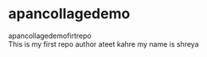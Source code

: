 # apancollagedemo
apancollagedemofirtrepo
<br>
This is my first repo
author ateet kahre
my name is shreya